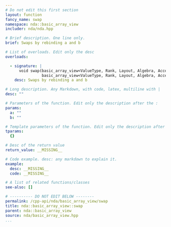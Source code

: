 ```yaml
---
# Do not edit this first section
layout: function
fancy_name: swap
namespace: nda::basic_array_view
includer: nda/nda.hpp

# Brief description. One line only.
brief: Swaps by rebinding a and b

# List of overloads. Edit only the desc
overloads:

  - signature: |
      void swap(basic_array_view<ValueType, Rank, Layout, Algebra, AccessorPolicy, OwningPolicy> &a,
                basic_array_view<ValueType, Rank, Layout, Algebra, AccessorPolicy, OwningPolicy> &b) noexcept
    desc: Swaps by rebinding a and b

# Long description. Any Markdown, with code, latex, multiline with |
desc: ""

# Parameters of the function. Edit only the description after the :
params:
  a: ""
  b: ""

# Template parameters of the function. Edit only the description after the :
tparams:
  {}

# Desc of the return value
return_value: __MISSING__

# Code example. desc: any markdown to explain it.
example:
  desc: __MISSING__
  code: __MISSING__

# A list of related functions/classes
see-also: []

# ---------- DO NOT EDIT BELOW --------
permalink: /cpp-api/nda/basic_array_view/swap
title: nda::basic_array_view::swap
parent: nda::basic_array_view
source: nda/basic_array_view.hpp
...
```


